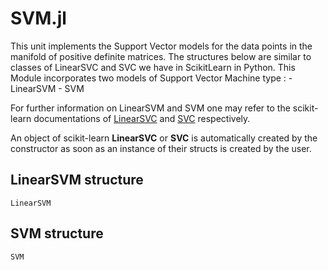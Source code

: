 # SVM.jl

This unit implements the Support Vector models for the data points in the manifold
of positive definite matrices. The structures below are similar to classes of
LinearSVC and SVC we have in ScikitLearn in Python. This Module incorporates two models of
Support Vector Machine type :
    - LinearSVM
    - SVM

For further information on LinearSVM and SVM one may refer to the scikit-learn documentations of [LinearSVC](https://scikit-learn.org/stable/modules/generated/sklearn.svm.LinearSVC.html) and [SVC](https://scikit-learn.org/stable/modules/generated/sklearn.svm.SVC.html) respectively.

An object of scikit-learn **LinearSVC** or **SVC** is automatically
created by the constructor as soon as an instance of their structs is created by the user.


## LinearSVM  structure 

```@docs
LinearSVM
```

## SVM  structure

```@docs
SVM
```

